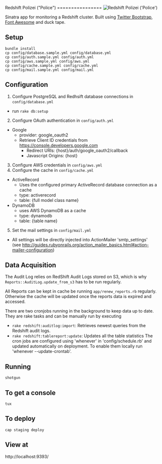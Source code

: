 <img src="https://s3.amazonaws.com/amg-public/github/polizei.png" align="right" alt="Redshift Polizei ('Police')" />
Redshift Polizei ("Police")
================

Sinatra app for monitoring a Redshift cluster. Built using [Twitter Bootstrap](http://getbootstrap.com/), [Font Awesome](http://fortawesome.github.io/Font-Awesome/) and duck tape.

Setup
---------------------
```
bundle install
cp config/database.sample.yml config/database.yml
cp config/auth.sample.yml config/auth.yml
cp config/aws.sample.yml config/aws.yml
cp config/cache.sample.yml config/cache.yml
cp config/mail.sample.yml config/mail.yml
```

Configuration
---------------------
1. Configure PostgreSQL and Redhsift database connections in `config/database.yml`
  - run `rake db:setup`
2. Configure OAuth authentication in `config/auth.yml`
  - Google
    - provider: google_oauth2
    - Retrieve Client ID credentials from https://console.developers.google.com
      - Redirect URIs: {host}/auth/google_oauth2/callback
      - Javascript Origins: {host}
3. Configure AWS credentials in `config/aws.yml`
4. Configure the cache in `config/cache.yml`
  - ActiveRecord
    - Uses the configured primary ActiveRecord database connection as a cache
    - type: activerecord
    - table: {full model class name}
  - DynamoDB
    - uses AWS DynamoDB as a cache
    - type: dynamodb
    - table: {table name}
5. Set the mail settings in `config/mail.yml`
  - All settings will be directly injected into ActionMailer 'smtp_settings' (see http://guides.rubyonrails.org/action_mailer_basics.html#action-mailer-configuration)

Data Acquisition
---------------------
The Audit Log relies on RedShift Audit Logs stored on S3, which is why `Reports::AuditLog.update_from_s3` has to be run regularly.

All Reports can be kept in cache be running `app/renew_reports.rb` regularly. Otherwise the cache will be updated once the reports data is expired and accessed.

There are two cronjobs running in the background to keep data up to date. They are rake tasks and can be manually run by executing
- `rake redshift:auditlog:import`: Retrieves newest queries from the Redshift audit logs.
- `rake redshift:tablereport:update`: Updates all the table statistics
The cron jobs are configured using 'whenever' in 'config/schedule.rb' and updated automatically on deployment. To enable them locally run 'whenever --update-crontab'.

Running
---------------------
`shotgun`

To get a console
---------------------
`tux`

To deploy
---------------------
`cap staging deploy`

View at
---------------------
http://localhost:9393/
